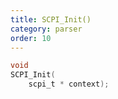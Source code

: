 ```yaml
---
title: SCPI_Init()
category: parser
order: 10
---
```


```c
void
SCPI_Init(
    scpi_t * context);
```
